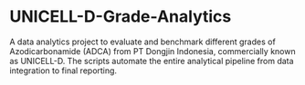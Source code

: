 # UNICELL-D-Grade-Analytics
A data analytics project to evaluate and benchmark different grades of Azodicarbonamide (ADCA) from PT Dongjin Indonesia, commercially known as UNICELL-D. The scripts automate the entire analytical pipeline from data integration  to final reporting.
